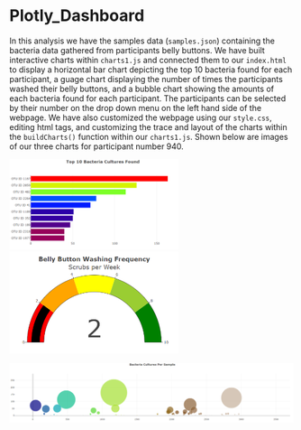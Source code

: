 # Plotly_Dashboard
In this analysis we have the samples data (`samples.json`) containing the bacteria data gathered from participants belly buttons. We have built interactive charts within `charts1.js` and connected them to our `index.html` to display a horizontal bar chart depicting the top 10 bacteria found for each participant, a guage chart displaying the number of times the participants washed their belly buttons, and a bubble chart showing the amounts of each bacteria found for each participant. The participants can be selected by their number on the drop down menu on the left hand side of the webpage. We have also customized the webpage using our `style.css`, editing html tags, and customizing the trace and layout of the charts within the `buildCharts()` function within our `charts1.js`. Shown below are images of our three charts for participant number 940.

<img width="300" alt="barChart" src="./static\images\barChart.PNG">       <img width="300" alt="gaugeChart" src="./static\images\guageChart.PNG">

<img width="650" alt="bubbleChart" src="./static\images\bubbleChart.PNG">
